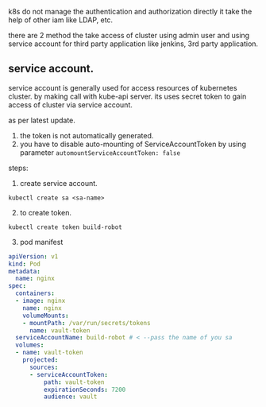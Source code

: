
k8s do not manage the authentication and authorization directly it take the help of other iam like LDAP, etc.

there are 2 method the take access of cluster using admin user and using service account for third party application like jenkins, 3rd party application.



## service account.

service account is generally used for access resources of kubernetes cluster. by making call with kube-api server. its uses secret token to gain access of cluster via service account.

as per latest update.
1. the token is not automatically generated.
2. you have to disable auto-mounting of ServiceAccountToken by using parameter `automountServiceAccountToken: false` 


steps:

1. create service account.
```
kubectl create sa <sa-name>
```

2. to create token.
```shell
kubectl create token build-robot
```
3. pod manifest 
```yaml
apiVersion: v1
kind: Pod
metadata:
  name: nginx
spec:
  containers:
  - image: nginx
    name: nginx
    volumeMounts:
    - mountPath: /var/run/secrets/tokens
      name: vault-token
  serviceAccountName: build-robot # < --pass the name of you sa 
  volumes:
  - name: vault-token
    projected:
      sources:
      - serviceAccountToken:
          path: vault-token
          expirationSeconds: 7200
          audience: vault
```
